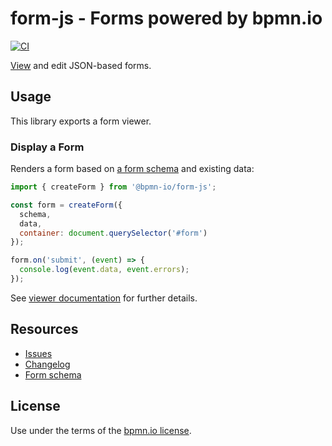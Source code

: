 # form-js - Forms powered by bpmn.io

[![CI](https://github.com/bpmn-io/form-js/workflows/CI/badge.svg)](https://github.com/bpmn-io/form-js/actions?query=workflow%3ACI)

[View](./packages/form-js-viewer) and edit JSON-based forms.


## Usage

This library exports a form viewer.

### Display a Form

Renders a form based on [a form schema](./docs/FORM_SCHEMA.md) and existing data:

```javascript
import { createForm } from '@bpmn-io/form-js';

const form = createForm({
  schema,
  data,
  container: document.querySelector('#form')
});

form.on('submit', (event) => {
  console.log(event.data, event.errors);
});
```

See [viewer documentation](./packages/form-js-viewer) for further details.


## Resources

* [Issues](https://github.com/bpmn-io/form-js/issues)
* [Changelog](./packages/form-js/CHANGELOG.md)
* [Form schema](./docs/FORM_SCHEMA.md)


## License

Use under the terms of the [bpmn.io license](http://bpmn.io/license).
